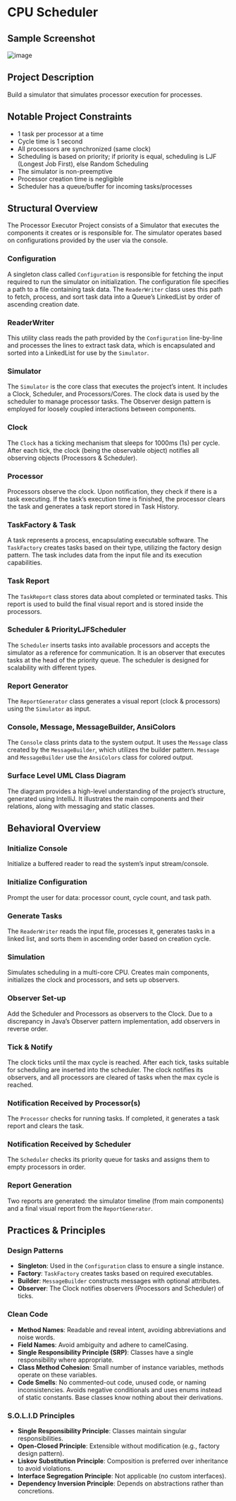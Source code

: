 # CPU Scheduler

## Sample Screenshot
![image](https://github.com/user-attachments/assets/ff8143f5-11ca-4025-b777-1768a35fd7cd)

## Project Description

Build a simulator that simulates processor execution for processes.

## Notable Project Constraints

- 1 task per processor at a time
- Cycle time is 1 second
- All processors are synchronized (same clock)
- Scheduling is based on priority; if priority is equal, scheduling is LJF (Longest Job First), else Random Scheduling
- The simulator is non-preemptive
- Processor creation time is negligible
- Scheduler has a queue/buffer for incoming tasks/processes

## Structural Overview

The Processor Executor Project consists of a Simulator that executes the components it creates or is responsible for. The simulator operates based on configurations provided by the user via the console.

### Configuration

A singleton class called `Configuration` is responsible for fetching the input required to run the simulator on initialization. The configuration file specifies a path to a file containing task data. The `ReaderWriter` class uses this path to fetch, process, and sort task data into a Queue’s LinkedList by order of ascending creation date.

### ReaderWriter

This utility class reads the path provided by the `Configuration` line-by-line and processes the lines to extract task data, which is encapsulated and sorted into a LinkedList for use by the `Simulator`.

### Simulator

The `Simulator` is the core class that executes the project’s intent. It includes a Clock, Scheduler, and Processors/Cores. The clock data is used by the scheduler to manage processor tasks. The Observer design pattern is employed for loosely coupled interactions between components.

### Clock

The `Clock` has a ticking mechanism that sleeps for 1000ms (1s) per cycle. After each tick, the clock (being the observable object) notifies all observing objects (Processors & Scheduler).

### Processor

Processors observe the clock. Upon notification, they check if there is a task executing. If the task’s execution time is finished, the processor clears the task and generates a task report stored in Task History.

### TaskFactory & Task

A task represents a process, encapsulating executable software. The `TaskFactory` creates tasks based on their type, utilizing the factory design pattern. The task includes data from the input file and its execution capabilities.

### Task Report

The `TaskReport` class stores data about completed or terminated tasks. This report is used to build the final visual report and is stored inside the processors.

### Scheduler & PriorityLJFScheduler

The `Scheduler` inserts tasks into available processors and accepts the simulator as a reference for communication. It is an observer that executes tasks at the head of the priority queue. The scheduler is designed for scalability with different types.

### Report Generator

The `ReportGenerator` class generates a visual report (clock & processors) using the `Simulator` as input.

### Console, Message, MessageBuilder, AnsiColors

The `Console` class prints data to the system output. It uses the `Message` class created by the `MessageBuilder`, which utilizes the builder pattern. `Message` and `MessageBuilder` use the `AnsiColors` class for colored output.

### Surface Level UML Class Diagram

The diagram provides a high-level understanding of the project’s structure, generated using IntelliJ. It illustrates the main components and their relations, along with messaging and static classes.

## Behavioral Overview

### Initialize Console

Initialize a buffered reader to read the system’s input stream/console.

### Initialize Configuration

Prompt the user for data: processor count, cycle count, and task path.

### Generate Tasks

The `ReaderWriter` reads the input file, processes it, generates tasks in a linked list, and sorts them in ascending order based on creation cycle.

### Simulation

Simulates scheduling in a multi-core CPU. Creates main components, initializes the clock and processors, and sets up observers.

### Observer Set-up

Add the Scheduler and Processors as observers to the Clock. Due to a discrepancy in Java’s Observer pattern implementation, add observers in reverse order.

### Tick & Notify

The clock ticks until the max cycle is reached. After each tick, tasks suitable for scheduling are inserted into the scheduler. The clock notifies its observers, and all processors are cleared of tasks when the max cycle is reached.

### Notification Received by Processor(s)

The `Processor` checks for running tasks. If completed, it generates a task report and clears the task.

### Notification Received by Scheduler

The `Scheduler` checks its priority queue for tasks and assigns them to empty processors in order.

### Report Generation

Two reports are generated: the simulator timeline (from main components) and a final visual report from the `ReportGenerator`.

## Practices & Principles

### Design Patterns

- **Singleton**: Used in the `Configuration` class to ensure a single instance.
- **Factory**: `TaskFactory` creates tasks based on required executables.
- **Builder**: `MessageBuilder` constructs messages with optional attributes.
- **Observer**: The Clock notifies observers (Processors and Scheduler) of ticks.

### Clean Code

- **Method Names**: Readable and reveal intent, avoiding abbreviations and noise words.
- **Field Names**: Avoid ambiguity and adhere to camelCasing.
- **Single Responsibility Principle (SRP)**: Classes have a single responsibility where appropriate.
- **Class Method Cohesion**: Small number of instance variables, methods operate on these variables.
- **Code Smells**: No commented-out code, unused code, or naming inconsistencies. Avoids negative conditionals and uses enums instead of static constants. Base classes know nothing about their derivations.

### S.O.L.I.D Principles

- **Single Responsibility Principle**: Classes maintain singular responsibilities.
- **Open-Closed Principle**: Extensible without modification (e.g., factory design pattern).
- **Liskov Substitution Principle**: Composition is preferred over inheritance to avoid violations.
- **Interface Segregation Principle**: Not applicable (no custom interfaces).
- **Dependency Inversion Principle**: Depends on abstractions rather than concretions.
